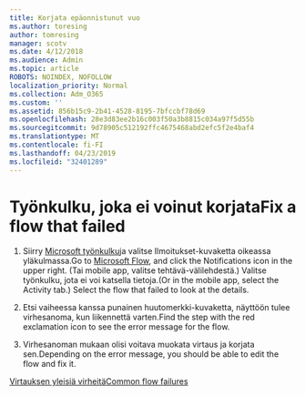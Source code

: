 ```yaml
---
title: Korjata epäonnistunut vuo
ms.author: toresing
author: tomresing
manager: scotv
ms.date: 4/12/2018
ms.audience: Admin
ms.topic: article
ROBOTS: NOINDEX, NOFOLLOW
localization_priority: Normal
ms.collection: Adm_O365
ms.custom: ''
ms.assetid: 856b15c9-2b41-4528-8195-7bfccbf78d69
ms.openlocfilehash: 28e3d83ee2b16c003f50a3b8815c034a97f5d55b
ms.sourcegitcommit: 9d78905c512192ffc4675468abd2efc5f2e4baf4
ms.translationtype: MT
ms.contentlocale: fi-FI
ms.lasthandoff: 04/23/2019
ms.locfileid: "32401289"
---
```

# <a name="fix-a-flow-that-failed"></a><span data-ttu-id="a6e93-102">Työnkulku, joka ei voinut korjata</span><span class="sxs-lookup"><span data-stu-id="a6e93-102">Fix a flow that failed</span></span>

1. <span data-ttu-id="a6e93-103">Siirry [Microsoft työnkulku](https://flow.microsoft.com/)ja valitse Ilmoitukset-kuvaketta oikeassa yläkulmassa.</span><span class="sxs-lookup"><span data-stu-id="a6e93-103">Go to [Microsoft Flow](https://flow.microsoft.com/), and click the Notifications icon in the upper right.</span></span> <span data-ttu-id="a6e93-104">(Tai mobile app, valitse tehtävä-välilehdestä.) Valitse työnkulku, jota ei voi katsella tietoja.</span><span class="sxs-lookup"><span data-stu-id="a6e93-104">(Or in the mobile app, select the Activity tab.) Select the flow that failed to look at the details.</span></span>
    
2. <span data-ttu-id="a6e93-105">Etsi vaiheessa kanssa punainen huutomerkki-kuvaketta, näyttöön tulee virhesanoma, kun liikennettä varten.</span><span class="sxs-lookup"><span data-stu-id="a6e93-105">Find the step with the red exclamation icon to see the error message for the flow.</span></span>
    
3. <span data-ttu-id="a6e93-106">Virhesanoman mukaan olisi voitava muokata virtaus ja korjata sen.</span><span class="sxs-lookup"><span data-stu-id="a6e93-106">Depending on the error message, you should be able to edit the flow and fix it.</span></span> 
    
[<span data-ttu-id="a6e93-107">Virtauksen yleisiä virheitä</span><span class="sxs-lookup"><span data-stu-id="a6e93-107">Common flow failures</span></span>](https://go.microsoft.com/fwlink/?linkid=872110)
  

